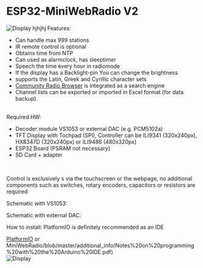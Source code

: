 # ESP32-MiniWebRadio V2

![Display](https://github.com/schreibfaul1/ESP32-MiniWebRadio/blob/MiniWebRadio-V2/additional_info/MiniWebRadio.jpg)
hjhjhj
Features:
<ul>
<li>Can handle max 999 stations</li>
<li>IR remote control is optional</li>
<li>Obtains time from NTP</li>
<li>Can used as alarmclock, has sleeptimer</li>
<li>Speech the time every hour in radiomode</li>
<li>If the display has a Backlight-pin You can change the brightness</li>
<li>supports the Latin, Greek and Cyrillic character sets</li>
<li><a href="https://www.radio-browser.info/">Community Radio Browser</a> is integrated as a search engine</li>
<li>Channel lists can be exported or imported in Excel format (for data backup).</li>
</ul><br>
Required HW:
<ul>
<li>Decoder module VS1053 or external DAC (e.g. PCM5102a)</li>
<li>TFT Display with Tochpad (SPI), Controller can be ILI9341 (320x240px), HX8347D (320x240px) or ILI9486 (480x320px)</li>
<li>ESP32 Board (PSRAM not necessary)</li>
<li>SD Card + adapter</li>
</ul><br>

Control is exclusively s via the touchscreen or the webpage, no additional components such as switches, rotary encoders, capacitors or resistors are required

Schematic with VS1053:

Schematic with external DAC:

How to install:
PlatformIO is definitely recommended as an IDE

[PlatformIO](https://github.com/schreibfaul1/ESP32-MiniWebRadio/blob/master/additional_info/Notes%20on%20programming%20with%20PlatformIO.pdf) or 
MiniWebRadio/blob/master/additional_info/Notes%20on%20programming%20with%20the%20Arduino%20IDE.pdf)<br>
![Display](https://github.com/schreibfaul1/ESP32-MiniWebRadio/blob/master/additional_info/MiniWebRadio1.jpg)
